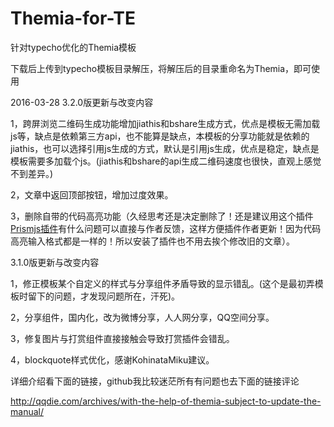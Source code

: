 # Themia-for-TE
针对typecho优化的Themia模板

下载后上传到typecho模板目录解压，将解压后的目录重命名为Themia，即可使用

2016-03-28
3.2.0版更新与改变内容

1，跨屏浏览二维码生成功能增加jiathis和bshare生成方式，优点是模板无需加载js等，缺点是依赖第三方api，也不能算是缺点，本模板的分享功能就是依赖的jiathis，也可以选择引用js生成的方式，默认是引用js生成，优点是稳定，缺点是模板需要多加载个js。(jiathis和bshare的api生成二维码速度也很快，直观上感觉不到差异。)

2，文章中返回顶部按钮，增加过度效果。

3，删除自带的代码高亮功能（久经思考还是决定删除了！还是建议用这个插件<a href="https://github.com/WiseClock/Prismjs" target="_blank">Prismjs插件</a>有什么问题可以直接与作者反馈，这样方便插件作者更新！因为代码高亮输入格式都是一样的！所以安装了插件也不用去挨个修改旧的文章）。

3.1.0版更新与改变内容

1，修正模板某个自定义的样式与分享组件矛盾导致的显示错乱。(这个是最初弄模板时留下的问题，才发现问题所在，汗死)。

2，分享组件，国内化，改为微博分享，人人网分享，QQ空间分享。

3，修复图片与打赏组件直接接触会导致打赏插件会错乱。

4，blockquote样式优化，感谢KohinataMiku建议。

详细介绍看下面的链接，github我比较迷茫所有有问题也去下面的链接评论

http://qqdie.com/archives/with-the-help-of-themia-subject-to-update-the-manual/
